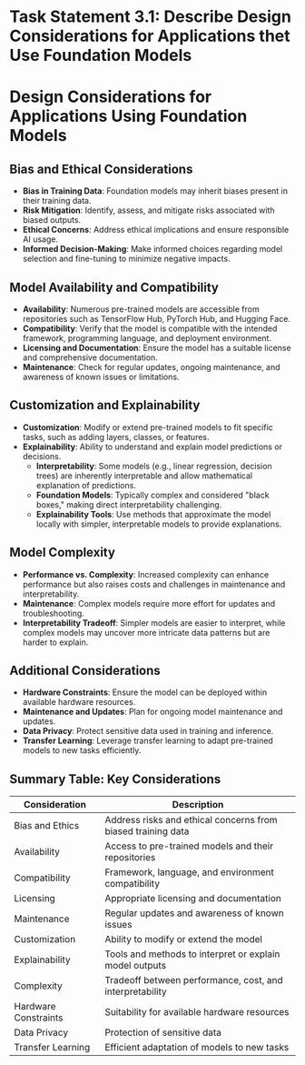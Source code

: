 # Task Statement 3.1: Describe Design Considerations for Applications thet Use Foundation Models

# Design Considerations for Applications Using Foundation Models

## Bias and Ethical Considerations

- **Bias in Training Data**: Foundation models may inherit biases present in their training data.
- **Risk Mitigation**: Identify, assess, and mitigate risks associated with biased outputs.
- **Ethical Concerns**: Address ethical implications and ensure responsible AI usage.
- **Informed Decision-Making**: Make informed choices regarding model selection and fine-tuning to minimize negative impacts.

## Model Availability and Compatibility

- **Availability**: Numerous pre-trained models are accessible from repositories such as TensorFlow Hub, PyTorch Hub, and Hugging Face.
- **Compatibility**: Verify that the model is compatible with the intended framework, programming language, and deployment environment.
- **Licensing and Documentation**: Ensure the model has a suitable license and comprehensive documentation.
- **Maintenance**: Check for regular updates, ongoing maintenance, and awareness of known issues or limitations.

## Customization and Explainability

- **Customization**: Modify or extend pre-trained models to fit specific tasks, such as adding layers, classes, or features.
- **Explainability**: Ability to understand and explain model predictions or decisions.
  - **Interpretability**: Some models (e.g., linear regression, decision trees) are inherently interpretable and allow mathematical explanation of predictions.
  - **Foundation Models**: Typically complex and considered "black boxes," making direct interpretability challenging.
  - **Explainability Tools**: Use methods that approximate the model locally with simpler, interpretable models to provide explanations.

## Model Complexity

- **Performance vs. Complexity**: Increased complexity can enhance performance but also raises costs and challenges in maintenance and interpretability.
- **Maintenance**: Complex models require more effort for updates and troubleshooting.
- **Interpretability Tradeoff**: Simpler models are easier to interpret, while complex models may uncover more intricate data patterns but are harder to explain.

## Additional Considerations

- **Hardware Constraints**: Ensure the model can be deployed within available hardware resources.
- **Maintenance and Updates**: Plan for ongoing model maintenance and updates.
- **Data Privacy**: Protect sensitive data used in training and inference.
- **Transfer Learning**: Leverage transfer learning to adapt pre-trained models to new tasks efficiently.

## Summary Table: Key Considerations

| Consideration         | Description                                                                 |
|----------------------|-----------------------------------------------------------------------------|
| Bias and Ethics      | Address risks and ethical concerns from biased training data                 |
| Availability         | Access to pre-trained models and their repositories                          |
| Compatibility        | Framework, language, and environment compatibility                           |
| Licensing            | Appropriate licensing and documentation                                      |
| Maintenance          | Regular updates and awareness of known issues                                |
| Customization        | Ability to modify or extend the model                                        |
| Explainability       | Tools and methods to interpret or explain model outputs                      |
| Complexity           | Tradeoff between performance, cost, and interpretability                     |
| Hardware Constraints | Suitability for available hardware resources                                 |
| Data Privacy         | Protection of sensitive data                                                 |
| Transfer Learning    | Efficient adaptation of models to new tasks                                  |